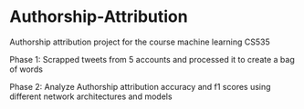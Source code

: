 # Authorship-Attribution
Authorship attribution project for the course machine learning CS535

Phase 1: Scrapped tweets from 5 accounts and processed it to create a bag of words

Phase 2: Analyze Authorship attribution accuracy and f1 scores using different network architectures and models
